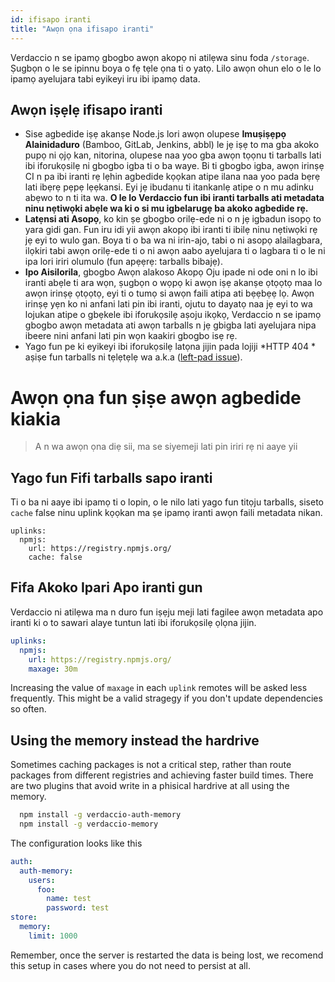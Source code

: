 ```yaml
---
id: ifisapo iranti
title: "Awọn ọna ifisapo iranti"
---
```


Verdaccio n se ipamọ gbogbo awọn akopọ ni atilẹwa sinu foda `/storage`. Ṣugbọn o le se ipinnu boya o fẹ tẹle ọna ti o yatọ. Lilo awọn ohun elo o le lo ipamọ ayelujara tabi eyikeyi iru ibi ipamọ data.

## Awọn iṣẹlẹ ifisapo iranti

* Sise agbedide iṣẹ akanṣe Node.js lori awọn olupese **Imuṣiṣẹpọ Alainidaduro** (Bamboo, GitLab, Jenkins, abbl) le jẹ iṣẹ to ma gba akoko pupọ ni ọjọ kan, nitorina, olupese naa yoo gba awọn tọọnu ti tarballs lati ibi iforukọsilẹ ni gbogbo igba ti o ba waye. Bi ti gbogbo igba, awọn irinṣẹ CI n pa ibi iranti rẹ lẹhin agbedide kọọkan atipe ilana naa yoo pada bẹrẹ lati ibẹrẹ pẹpẹ lẹẹkansi. Eyi jẹ ibudanu ti itankanlẹ atipe o n mu adinku abẹwo to n ti ita wa. **O le lo Verdaccio fun ibi iranti tarballs ati metadata ninu nẹtiwọki abẹle wa ki o si mu igbelarugẹ ba akoko agbedide rẹ.**
* **Latẹnsi ati Asopọ**, ko kin ṣe gbogbo orilẹ-ede ni o n jẹ igbadun isopọ to yara gidi gan. Fun iru idi yii awọn akopọ ibi iranti ti ibilẹ ninu nẹtiwọki rẹ jẹ eyi to wulo gan. Boya ti o ba wa ni irin-ajo, tabi o ni asopọ alailagbara, ilọkiri tabi awọn orilẹ-ede ti o ni awọn aabo ayelujara ti o lagbara ti o le ni ipa lori iriri olumulo (fun apẹẹrẹ: tarballs bibajẹ).
* **Ipo Aisilorila**, gbogbo Awọn alakoso Akopọ Oju ipade ni ode oni n lo ibi iranti abẹle ti ara wọn, ṣugbọn o wọpọ ki awọn iṣẹ akanṣe ọtọọtọ maa lo awọn irinṣẹ ọtọọtọ, eyi ti o tumọ si awọn faili atipa ati bẹẹbẹẹ lọ. Awọn irinṣẹ yẹn ko ni anfani lati pin ibi iranti, ojutu to dayatọ naa jẹ eyi to wa lojukan atipe o gbẹkele ibi iforukọsilẹ aṣoju ikọkọ, Verdaccio n se ipamọ gbogbo awọn metadata ati awọn tarballs n jẹ gbigba lati ayelujara nipa ibeere nini anfani lati pin wọn kaakiri gbogbo isẹ rẹ.
* Yago fun pe ki eyikeyi ibi iforukọsilẹ latọna jijin pada lojiji *HTTP 404 * aṣiṣe fun tarballs ni tẹlẹtẹlẹ wa a.k.a ([left-pad issue](https://www.theregister.co.uk/2016/03/23/npm_left_pad_chaos/)).

# Awọn ọna fun ṣiṣe awọn agbedide kiakia

> A n wa awọn ọna diẹ sii, ma se siyemeji lati pin iriri rẹ ni aaye yii

## Yago fun Fifi tarballs sapo iranti

Ti o ba ni aaye ibi ipamọ ti o lopin, o le nilo lati yago fun titọju tarballs, siseto `cache` false ninu uplink kọọkan ma ṣe ipamọ iranti awọn faili metadata nikan.

    uplinks:
      npmjs:
        url: https://registry.npmjs.org/
        cache: false
    

## Fifa Akoko Ipari Apo iranti gun

Verdaccio ni atilẹwa ma n duro fun iṣẹju meji lati fagilee awọn metadata apo iranti ki o to sawari alaye tuntun lati ibi iforukọsilẹ ọlọna jijin.

```yaml
uplinks:
  npmjs:
    url: https://registry.npmjs.org/
    maxage: 30m
```

Increasing the value of `maxage` in each `uplink` remotes will be asked less frequently. This might be a valid stragegy if you don't update dependencies so often.

## Using the memory instead the hardrive

Sometimes caching packages is not a critical step, rather than route packages from different registries and achieving faster build times. There are two plugins that avoid write in a phisical hardrive at all using the memory.

```bash
  npm install -g verdaccio-auth-memory
  npm install -g verdaccio-memory
```

The configuration looks like this

```yaml
auth:
  auth-memory:
    users:
      foo:
        name: test
        password: test
store:
  memory:
    limit: 1000
```

Remember, once the server is restarted the data is being lost, we recomend this setup in cases where you do not need to persist at all.